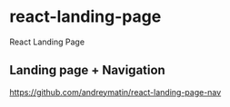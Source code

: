 # react-landing-page
React Landing Page 

## Landing page + Navigation
https://github.com/andreymatin/react-landing-page-nav
